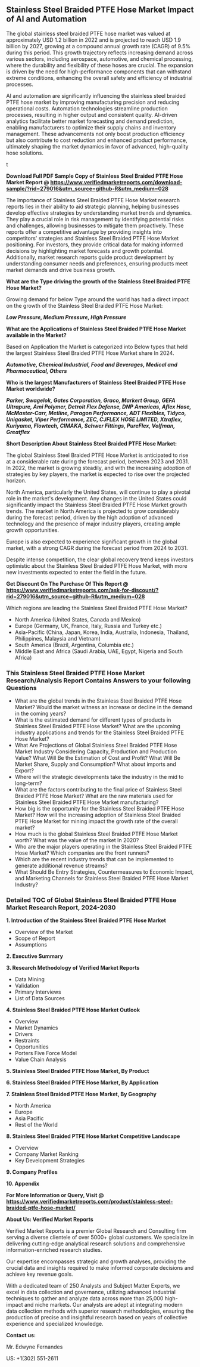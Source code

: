 <h2>Stainless Steel Braided PTFE Hose Market Impact of AI and Automation</h2><p>The global stainless steel braided PTFE hose market was valued at approximately USD 1.2 billion in 2022 and is projected to reach USD 1.9 billion by 2027, growing at a compound annual growth rate (CAGR) of 9.5% during this period. This growth trajectory reflects increasing demand across various sectors, including aerospace, automotive, and chemical processing, where the durability and flexibility of these hoses are crucial. The expansion is driven by the need for high-performance components that can withstand extreme conditions, enhancing the overall safety and efficiency of industrial processes.</p><p>AI and automation are significantly influencing the stainless steel braided PTFE hose market by improving manufacturing precision and reducing operational costs. Automation technologies streamline production processes, resulting in higher output and consistent quality. AI-driven analytics facilitate better market forecasting and demand prediction, enabling manufacturers to optimize their supply chains and inventory management. These advancements not only boost production efficiency but also contribute to cost reduction and enhanced product performance, ultimately shaping the market dynamics in favor of advanced, high-quality hose solutions.</p>t</p><p id="" class=""><strong>Download Full PDF Sample Copy of Stainless Steel Braided PTFE Hose Market Report @ <a href="https://www.verifiedmarketreports.com/download-sample/?rid=279016&utm_source=github-R&utm_medium=028" target="_blank">https://www.verifiedmarketreports.com/download-sample/?rid=279016&utm_source=github-R&utm_medium=028</a></strong></p><p>The importance of&nbsp;Stainless Steel Braided PTFE Hose Market research reports lies in their ability to aid strategic planning, helping businesses develop effective strategies by understanding market trends and dynamics. They play a crucial role in risk management by identifying potential risks and challenges, allowing businesses to mitigate them proactively. These reports offer a competitive advantage by providing insights into competitors' strategies and Stainless Steel Braided PTFE Hose Market positioning. For investors, they provide critical data for making informed decisions by highlighting market forecasts and growth potential. Additionally, market research reports guide product development by understanding consumer needs and preferences, ensuring products meet market demands and drive business growth.</p><p><strong>What are the&nbsp;Type driving the growth of the Stainless Steel Braided PTFE Hose Market?</strong></p><p id="" class="">Growing demand for below Type around the world has had a direct impact on the growth of the Stainless Steel Braided PTFE Hose Market:</p><em><strong>Low Pressure, Medium Pressure, High Pressure</strong></em></p><strong>What are the&nbsp;Applications&nbsp;of Stainless Steel Braided PTFE Hose Market available in the Market?</strong></p><p id="" class="">Based on Application the Market is categorized into Below types that held the largest Stainless Steel Braided PTFE Hose Market share In 2024.</p><em><strong>Automotive, Chemical Industrial, Food and Beverages, Medical and Pharmaceutical, Others</strong></em></p><strong>Who is the largest Manufacturers of Stainless Steel Braided PTFE Hose Market worldwide?</strong></p><p><em><strong>Parker, Swagelok, Gates Corporation, Graco, Markert Group, GEFA Ultrapure, Ami Polymer, Detroit Flex Defense, DNP Americas, Aflex Hose, McMaster-Carr, Metline, Paragon Performance, ADT Flexibles, Tidyco, Unigasket, Viper Performance, ZEC, CJFLEX HOSE LIMITED, Xtraflex, Kuriyama, Flowtech, CIMAKA, Schwer Fittings, PureFlex, Volfman, Greatflex</strong></em></p><p id="" class=""><strong>Short Description About Stainless Steel Braided PTFE Hose Market:</strong></p><p>The global Stainless Steel Braided PTFE Hose Market is anticipated to rise at a considerable rate during the forecast period, between 2023 and 2031. In 2022, the market is growing steadily, and with the increasing adoption of strategies by key players, the market is expected to rise over the projected horizon.</p><p>North America, particularly the United States, will continue to play a pivotal role in the market's development. Any changes in the United States could significantly impact the Stainless Steel Braided PTFE Hose Market growth trends. The market in North America is projected to grow considerably during the forecast period, driven by the high adoption of advanced technology and the presence of major industry players, creating ample growth opportunities.</p><p>Europe is also expected to experience significant growth in the global market, with a strong CAGR during the forecast period from 2024 to 2031.</p><p>Despite intense competition, the clear global recovery trend keeps investors optimistic about the Stainless Steel Braided PTFE Hose Market, with more new investments expected to enter the field in the future.</p><p id="" class=""><strong>Get Discount On The Purchase Of This Report @ <a href="https://www.verifiedmarketreports.com/ask-for-discount/?rid=279016&utm_source=github-R&utm_medium=028" target="_blank">https://www.verifiedmarketreports.com/ask-for-discount/?rid=279016&utm_source=github-R&utm_medium=028</a></strong></p>Which regions are leading the Stainless Steel Braided PTFE Hose Market?</p><ul><li>North America (United States, Canada and Mexico)</li><li>Europe (Germany, UK, France, Italy, Russia and Turkey etc.)</li><li>Asia-Pacific (China, Japan, Korea, India, Australia, Indonesia, Thailand, Philippines, Malaysia and Vietnam)</li><li>South America (Brazil, Argentina, Columbia etc.)</li><li>Middle East and Africa (Saudi Arabia, UAE, Egypt, Nigeria and South Africa)</li></ul><h3 id="" class="">This Stainless Steel Braided PTFE Hose Market Research/Analysis Report Contains Answers to your following Questions</h3><ul><li>What are the global trends in the Stainless Steel Braided PTFE Hose Market? Would the market witness an increase or decline in the demand in the coming years?</li><li>What is the estimated demand for different types of products in Stainless Steel Braided PTFE Hose Market? What are the upcoming industry applications and trends for the Stainless Steel Braided PTFE Hose Market?</li><li>What Are Projections of Global Stainless Steel Braided PTFE Hose Market Industry Considering Capacity, Production and Production Value? What Will Be the Estimation of Cost and Profit? What Will Be Market Share, Supply and Consumption? What about imports and Export?</li><li>Where will the strategic developments take the industry in the mid to long-term?</li><li>What are the factors contributing to the final price of Stainless Steel Braided PTFE Hose Market? What are the raw materials used for Stainless Steel Braided PTFE Hose Market manufacturing?</li><li>How big is the opportunity for the Stainless Steel Braided PTFE Hose Market? How will the increasing adoption of Stainless Steel Braided PTFE Hose Market for mining impact the growth rate of the overall market?</li><li>How much is the global Stainless Steel Braided PTFE Hose Market worth? What was the value of the market In 2020?</li><li>Who are the major players operating in the Stainless Steel Braided PTFE Hose Market? Which companies are the front runners?</li><li>Which are the recent industry trends that can be implemented to generate additional revenue streams?</li><li>What Should Be Entry Strategies, Countermeasures to Economic Impact, and Marketing Channels for Stainless Steel Braided PTFE Hose Market Industry?</li></ul><h3 id="" class="">Detailed TOC of Global Stainless Steel Braided PTFE Hose Market Research Report, 2024-2030</h3><p id="" class=""><strong>1. Introduction of the Stainless Steel Braided PTFE Hose Market</strong></p><ul><li>Overview of the Market</li><li>Scope of Report</li><li>Assumptions</li></ul><p id="" class=""><strong>2. Executive Summary</strong></p><p id="" class=""><strong>3. Research Methodology of Verified Market Reports</strong></p><ul><li>Data Mining</li><li>Validation</li><li>Primary Interviews</li><li>List of Data Sources</li></ul><p id="" class=""><strong>4. Stainless Steel Braided PTFE Hose Market Outlook</strong></p><ul><li>Overview</li><li>Market Dynamics</li><li>Drivers</li><li>Restraints</li><li>Opportunities</li><li>Porters Five Force Model</li><li>Value Chain Analysis</li></ul><p id="" class=""><strong>5. Stainless Steel Braided PTFE Hose Market, By Product</strong></p><p id="" class=""><strong>6. Stainless Steel Braided PTFE Hose Market, By Application</strong></p><p id="" class=""><strong>7. Stainless Steel Braided PTFE Hose Market, By Geography</strong></p><ul><li>North America</li><li>Europe</li><li>Asia Pacific</li><li>Rest of the World</li></ul><p id="" class=""><strong>8. Stainless Steel Braided PTFE Hose Market Competitive Landscape</strong></p><ul><li>Overview</li><li>Company Market Ranking</li><li>Key Development Strategies</li></ul><p id="" class=""><strong>9. Company Profiles</strong></p><p id="" class=""><strong>10. Appendix</strong></p><p id="" class=""><strong>For More Information or Query, Visit @ <a href="https://www.verifiedmarketreports.com/product/stainless-steel-braided-ptfe-hose-market/" target="_blank">https://www.verifiedmarketreports.com/product/stainless-steel-braided-ptfe-hose-market/</a></strong></p><p id="" class=""><strong>About Us: Verified Market Reports</strong></p><p id="" class="">Verified Market Reports is a premier Global Research and Consulting firm serving a diverse clientele of over 5000+ global customers. We specialize in delivering cutting-edge analytical research solutions and comprehensive information-enriched research studies.</p><p id="" class="">Our expertise encompasses strategic and growth analyses, providing the crucial data and insights required to make informed corporate decisions and achieve key revenue goals.</p><p id="" class="">With a dedicated team of 250 Analysts and Subject Matter Experts, we excel in data collection and governance, utilizing advanced industrial techniques to gather and analyze data across more than 25,000 high-impact and niche markets. Our analysts are adept at integrating modern data collection methods with superior research methodologies, ensuring the production of precise and insightful research based on years of collective experience and specialized knowledge.</p><p id="" class=""><strong>Contact us:</strong></p><p id="" class="">Mr. Edwyne Fernandes</p><p id="" class="">US: +1(302) 551-2611</p>